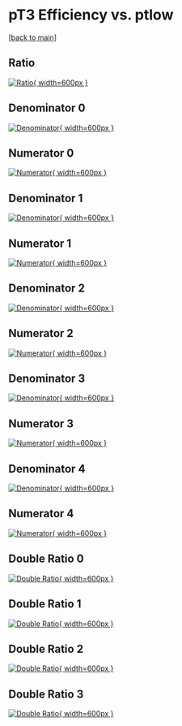 # pT3 Efficiency vs. ptlow

[[back to main](./)]



## Ratio

[![Ratio](../mtv/var/pT3_loweta_13_0_eff_ptlow.png){ width=600px }](../mtv/var/pT3_loweta_13_0_eff_ptlow.pdf)

## Denominator 0

[![Denominator](../mtv/den/pT3_loweta_13_0_eff_ptlow_den0.png){ width=600px }](../mtv/den/pT3_loweta_13_0_eff_ptlow_den0.pdf)

## Numerator 0

[![Numerator](../mtv/num/pT3_loweta_13_0_eff_ptlow_num0.png){ width=600px }](../mtv/num/pT3_loweta_13_0_eff_ptlow_num0.pdf)

## Denominator 1

[![Denominator](../mtv/den/pT3_loweta_13_0_eff_ptlow_den1.png){ width=600px }](../mtv/den/pT3_loweta_13_0_eff_ptlow_den1.pdf)

## Numerator 1

[![Numerator](../mtv/num/pT3_loweta_13_0_eff_ptlow_num1.png){ width=600px }](../mtv/num/pT3_loweta_13_0_eff_ptlow_num1.pdf)

## Denominator 2

[![Denominator](../mtv/den/pT3_loweta_13_0_eff_ptlow_den2.png){ width=600px }](../mtv/den/pT3_loweta_13_0_eff_ptlow_den2.pdf)

## Numerator 2

[![Numerator](../mtv/num/pT3_loweta_13_0_eff_ptlow_num2.png){ width=600px }](../mtv/num/pT3_loweta_13_0_eff_ptlow_num2.pdf)

## Denominator 3

[![Denominator](../mtv/den/pT3_loweta_13_0_eff_ptlow_den3.png){ width=600px }](../mtv/den/pT3_loweta_13_0_eff_ptlow_den3.pdf)

## Numerator 3

[![Numerator](../mtv/num/pT3_loweta_13_0_eff_ptlow_num3.png){ width=600px }](../mtv/num/pT3_loweta_13_0_eff_ptlow_num3.pdf)

## Denominator 4

[![Denominator](../mtv/den/pT3_loweta_13_0_eff_ptlow_den4.png){ width=600px }](../mtv/den/pT3_loweta_13_0_eff_ptlow_den4.pdf)

## Numerator 4

[![Numerator](../mtv/num/pT3_loweta_13_0_eff_ptlow_num4.png){ width=600px }](../mtv/num/pT3_loweta_13_0_eff_ptlow_num4.pdf)

## Double Ratio 0

[![Double Ratio](../mtv/ratio/pT3_loweta_13_0_eff_ptlow_ratio0.png){ width=600px }](../mtv/ratio/pT3_loweta_13_0_eff_ptlow_ratio0.pdf)

## Double Ratio 1

[![Double Ratio](../mtv/ratio/pT3_loweta_13_0_eff_ptlow_ratio1.png){ width=600px }](../mtv/ratio/pT3_loweta_13_0_eff_ptlow_ratio1.pdf)

## Double Ratio 2

[![Double Ratio](../mtv/ratio/pT3_loweta_13_0_eff_ptlow_ratio2.png){ width=600px }](../mtv/ratio/pT3_loweta_13_0_eff_ptlow_ratio2.pdf)

## Double Ratio 3

[![Double Ratio](../mtv/ratio/pT3_loweta_13_0_eff_ptlow_ratio3.png){ width=600px }](../mtv/ratio/pT3_loweta_13_0_eff_ptlow_ratio3.pdf)

